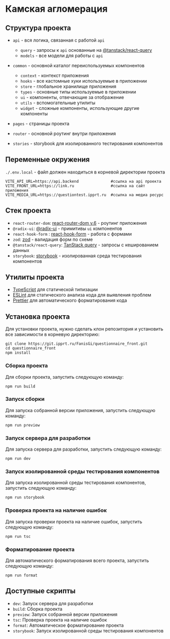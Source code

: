 # Камская агломерация

## Структура проекта

- `api` - вся логика, связанная с работой `api`

  - `query` - запросы к `api` основанные на [@tanstack/react-query](https://tanstack.com/query/latest)
  - `models` - все модели для работы с `api`

- `common` - основной каталог переиспользуемых компонентов
  - `context` - контекст приложения
  - `hooks` - все кастомные хуки используемые в приложении
  - `store` - глобальное хранилище приложения
  - `types` - основные типы используемые в приложении
  - `ui` - компоненты, отвечающие за отображение
  - `utils` - вспомогательные утилиты
  - `widget` - сложные компоненты, использующие другие компоненты

- `pages` - страницы проекта

- `router` - основной роутинг внутри приложения

- `stories` - storybook для изолированного тестирования компонентов

## Переменные окружения
`./.env.local` - файл должен находиться в корневой директории проекта

```
VITE_API_URL=https://api.backend              #ссылка на api проекта
VITE_FRONT_URL=https://link.ru                #ссылка на сайт приложения
VITE_MEDIA_URL=https://questiontest.ipprt.ru  #ссылка на медиа ресурс
```

## Стек проекта

- `react-router-dom`: [react-router-dom v.6](https://reactrouter.com/en/main) - роутинг приложения
- `@radix-ui`: [@radix-ui](https://www.radix-ui.com/primitives) - примитивы `ui` компонентов
- `react-hook-form` : [react-hook-form](https://react-hook-form.com/) - работа с формами
- `zod`: [zod](https://zod.dev/) - валидация форм по схеме
- `@tanstack/react-query`: [TanStack query](https://tanstack.com/query/latest/docs/react/overview) - запросы с кешированием данных
- `storybook`: [storybook](https://storybook.js.org/) - изолированная среда тестирования компонентов

## Утилиты проекта

- [TypeScript](https://www.typescriptlang.org/) для статической типизации
- [ESLint](https://eslint.org/) для статического анализа кода для выявления проблем
- [Prettier](https://prettier.io) для автоматического форматирования кода

## Установка проекта

Для установки проекта, нужно сделать клон репозитория и установить все зависимости в корневую директорию:

```shell
git clone https://git.ipprt.ru/FanisGi/questionnaire_front.git
cd questionnaire_front
npm install
```

### Сборка проекта

Для сборки проекта, запустить следующую команду:

```shell
npm run build
```

### Запуск сборки

Для запуска собранной версии приложения, запустить следующую команду:

```shell
npm run preview
```

### Запуск сервера для разработки

Для запуска сервера для разработки, запустить следующую команду:

```shell
npm run dev
```

### Запуск изолированной среды тестирования компонентов

Для запуска изолированной среды тестирования компонентов, запустить следующую команду:

```shell
npm run storybook
```

### Проверка проекта на наличие ошибок

Для запуска проверки проекта на наличие ошибок, запустить следующую команду:

```shell
npm run tsc
```

### Форматирование проекта

Для автоматического форматирования всего проекта, запустить следующую команду:

```shell
npm run format
```

## Доступные скрипты

- `dev`: Запуск сервера для разработки
- `build`: Сборка проекта
- `preview`: Запуск собранной версии приложения
- `tsc`: Проверка проекта на наличие ошибок
- `format`: Автоматическое форматирование проекта
- `storybook`: Запуск изолированной среды тестирования компонентов
